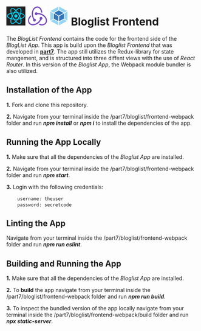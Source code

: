<h1>
<img src="https://raw.githubusercontent.com/katerina-tziala/fullstackopen2019/master/documentation_images/react_logo.png" alt="react logo" width="50" height="50">
<img src="https://raw.githubusercontent.com/katerina-tziala/fullstackopen2019/master/documentation_images/redux_logo.png" alt="redux logo" width="50" height="50">
<img src="https://raw.githubusercontent.com/katerina-tziala/fullstackopen2019/master/documentation_images/webpack_logo.png" alt="webapck logo" width="50" height="50">
Bloglist Frontend<br/>
</h1>

The *BlogList Frontend* contains the code for the frontend side of the *BlogList App*.  This app is build upon the *Bloglist Frontend* that was developed in [**part7**](https://github.com/katerina-tziala/fullstackopen2019/tree/master/part7/bloglist/frontend). The app still utilizes the Redux-library for state mangement, and is structured into three diffent views with the use of *React Router*. In this version of the *Bloglist App*, the Webpack module bundler is also utilized.


## Installation of the App

**1.** Fork and clone this repository.

**2.** Navigate from your terminal inside the /part7/bloglist/frontend-webpack folder and run ***npm install*** or ***npm i*** to install the dependencies of the app.


## Running the App Locally

**1.** Make sure that all the dependencies of the *Bloglist App* are installed.

**2.** Navigate from your terminal inside the /part7/bloglist/frontend-webpack folder and run ***npm start***.

**3.** Login with the following credentials:

        username: theuser
        password: secretcode


## Linting the App

Navigate from your terminal inside the /part7/bloglist/frontend-webpack folder and run ***npm run eslint***.


## Building and Running the App

**1.** Make sure that all the dependencies of the *Bloglist App* are installed.

**2.** To **build** the app navigate from your terminal inside the /part7/bloglist/frontend-webpack folder and run ***npm run build***.

**3.** To inspect the bundled version of the app locally navigate from your terminal inside the /part7/bloglist/frontend-webpack/build folder and run ***npx static-server***.